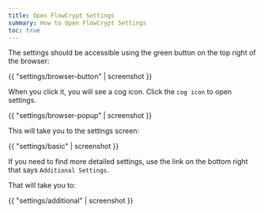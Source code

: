 ```yaml
---
title: Open FlowCrypt Settings
summary: How to Open FlowCrypt Settings
toc: true
---
```


The settings should be accessible using the green button on the top right of the browser:

{{ "settings/browser-button" | screenshot }}

When you click it, you will see a cog icon. Click the `cog icon` to open settings.

{{ "settings/browser-popup" | screenshot }}

This will take you to the settings screen:

{{ "settings/basic" | screenshot }}

If you need to find more detailed settings, use the link on the bottom right that says `Additional Settings`.

That will take you to:

{{ "settings/additional" | screenshot }}
